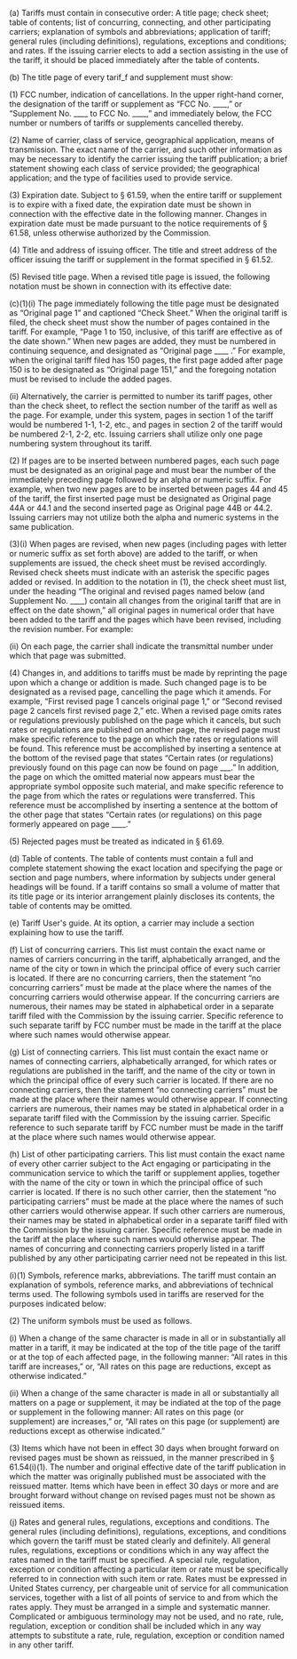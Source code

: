 (a) Tariffs must contain in consecutive order: A title page; check sheet; table of contents; list of concurring, connecting, and other participating carriers; explanation of symbols and abbreviations; application of tariff; general rules (including definitions), regulations, exceptions and conditions; and rates. If the issuing carrier elects to add a section assisting in the use of the tariff, it should be placed immediately after the table of contents.

(b) The title page of every tarif_f and supplement must show:

(1) FCC number, indication of cancellations. In the upper right-hand corner, the designation of the tariff or supplement as “FCC No. ____,” or “Supplement No. ____ to FCC No. ____,” and immediately below, the FCC number or numbers of tariffs or supplements cancelled thereby.

(2) Name of carrier, class of service, geographical application, means of transmission. The exact name of the carrier, and such other information as may be necessary to identify the carrier issuing the tariff publication; a brief statement showing each class of service provided; the geographical application; and the type of facilities used to provide service.

(3) Expiration date. Subject to § 61.59, when the entire tariff or supplement is to expire with a fixed date, the expiration date must be shown in connection with the effective date in the following manner. Changes in expiration date must be made pursuant to the notice requirements of § 61.58, unless otherwise authorized by the Commission.
                                    

(4) Title and address of issuing officer. The title and street address of the officer issuing the tariff or supplement in the format specified in § 61.52.

(5) Revised title page. When a revised title page is issued, the following notation must be shown in connection with its effective date:
                                    

(c)(1)(i) The page immediately following the title page must be designated as “Original page 1” and captioned “Check Sheet.” When the original tariff is filed, the check sheet must show the number of pages contained in the tariff. For example, “Page 1 to 150, inclusive, of this tariff are effective as of the date shown.” When new pages are added, they must be numbered in continuing sequence, and designated as “Original page ____ .” For example, when the original tariff filed has 150 pages, the first page added after page 150 is to be designated as “Original page 151,” and the foregoing notation must be revised to include the added pages.

(ii) Alternatively, the carrier is permitted to number its tariff pages, other than the check sheet, to reflect the section number of the tariff as well as the page. For example, under this system, pages in section 1 of the tariff would be numbered 1-1, 1-2, etc., and pages in section 2 of the tariff would be numbered 2-1, 2-2, etc. Issuing carriers shall utilize only one page numbering system throughout its tariff.

(2) If pages are to be inserted between numbered pages, each such page must be designated as an original page and must bear the number of the immediately preceding page followed by an alpha or numeric suffix. For example, when two new pages are to be inserted between pages 44 and 45 of the tariff, the first inserted page must be designated as Original page 44A or 44.1 and the second inserted page as Original page 44B or 44.2. Issuing carriers may not utilize both the alpha and numeric systems in the same publication.

(3)(i) When pages are revised, when new pages (including pages with letter or numeric suffix as set forth above) are added to the tariff, or when supplements are issued, the check sheet must be revised accordingly. Revised check sheets must indicate with an asterisk the specific pages added or revised. In addition to the notation in (1), the check sheet must list, under the heading “The original and revised pages named below (and Supplement No. ____) contain all changes from the original tariff that are in effect on the date shown,” all original pages in numerical order that have been added to the tariff and the pages which have been revised, including the revision number. For example:

(ii) On each page, the carrier shall indicate the transmittal number under which that page was submitted.

(4) Changes in, and additions to tariffs must be made by reprinting the page upon which a change or addition is made. Such changed page is to be designated as a revised page, cancelling the page which it amends. For example, “First revised page 1 cancels original page 1,” or “Second revised page 2 cancels first revised page 2,” etc. When a revised page omits rates or regulations previously published on the page which it cancels, but such rates or regulations are published on another page, the revised page must make specific reference to the page on which the rates or regulations will be found. This reference must be accomplished by inserting a sentence at the bottom of the revised page that states “Certain rates (or regulations) previously found on this page can now be found on page ___.” In addition, the page on which the omitted material now appears must bear the appropriate symbol opposite such material, and make specific reference to the page from which the rates or regulations were transferred. This reference must be accomplished by inserting a sentence at the bottom of the other page that states “Certain rates (or regulations) on this page formerly appeared on page ____.”

(5) Rejected pages must be treated as indicated in § 61.69.

(d) Table of contents. The table of contents must contain a full and complete statement showing the exact location and specifying the page or section and page numbers, where information by subjects under general headings will be found. If a tariff contains so small a volume of matter that its title page or its interior arrangement plainly discloses its contents, the table of contents may be omitted.

(e) Tariff User's guide. At its option, a carrier may include a section explaining how to use the tariff.
                                    

(f) List of concurring carriers. This list must contain the exact name or names of carriers concurring in the tariff, alphabetically arranged, and the name of the city or town in which the principal office of every such carrier is located. If there are no concurring carriers, then the statement “no concurring carriers” must be made at the place where the names of the concurring carriers would otherwise appear. If the concurring carriers are numerous, their names may be stated in alphabetical order in a separate tariff filed with the Commission by the issuing carrier. Specific reference to such separate tariff by FCC number must be made in the tariff at the place where such names would otherwise appear.

(g) List of connecting carriers. This list must contain the exact name or names of connecting carriers, alphabetically arranged, for which rates or regulations are published in the tariff, and the name of the city or town in which the principal office of every such carrier is located. If there are no connecting carriers, then the statement “no connecting carriers” must be made at the place where their names would otherwise appear. If connecting carriers are numerous, their names may be stated in alphabetical order in a separate tariff filed with the Commission by the issuing carrier. Specific reference to such separate tariff by FCC number must be made in the tariff at the place where such names would otherwise appear.

(h) List of other participating carriers. This list must contain the exact name of every other carrier subject to the Act engaging or participating in the communication service to which the tariff or supplement applies, together with the name of the city or town in which the principal office of such carrier is located. If there is no such other carrier, then the statement “no participating carriers” must be made at the place where the names of such other carriers would otherwise appear. If such other carriers are numerous, their names may be stated in alphabetical order in a separate tariff filed with the Commission by the issuing carrier. Specific reference must be made in the tariff at the place where such names would otherwise appear. The names of concurring and connecting carriers properly listed in a tariff published by any other participating carrier need not be repeated in this list.

(i)(1) Symbols, reference marks, abbreviations. The tariff must contain an explanation of symbols, reference marks, and abbreviations of technical terms used. The following symbols used in tariffs are reserved for the purposes indicated below:
                                    

(2) The uniform symbols must be used as follows.

(i) When a change of the same character is made in all or in substantially all matter in a tariff, it may be indicated at the top of the title page of the tariff or at the top of each affected page, in the following manner: “All rates in this tariff are increases,” or, “All rates on this page are reductions, except as otherwise indicated.”

(ii) When a change of the same character is made in all or substantially all matters on a page or supplement, it may be indiated at the top of the page or supplement in the following manner: All rates on this page (or supplement) are increases,” or, “All rates on this page (or supplement) are reductions except as otherwise indicated.”

(3) Items which have not been in effect 30 days when brought forward on revised pages must be shown as reissued, in the manner prescribed in § 61.54(i)(1). The number and original effective date of the tariff publication in which the matter was originally published must be associated with the reissued matter. Items which have been in effect 30 days or more and are brought forward without change on revised pages must not be shown as reissued items.

(j) Rates and general rules, regulations, exceptions and conditions. The general rules (including definitions), regulations, exceptions, and conditions which govern the tariff must be stated clearly and definitely. All general rules, regulations, exceptions or conditions which in any way affect the rates named in the tariff must be specified. A special rule, regulation, exception or condition affecting a particular item or rate must be specifically referred to in connection with such item or rate. Rates must be expressed in United States currency, per chargeable unit of service for all communication services, together with a list of all points of service to and from which the rates apply. They must be arranged in a simple and systematic manner. Complicated or ambiguous terminology may not be used, and no rate, rule, regulation, exception or condition shall be included which in any way attempts to substitute a rate, rule, regulation, exception or condition named in any other tariff.

